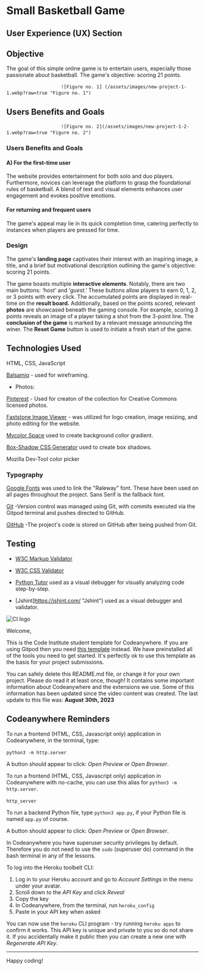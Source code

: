 # Small Basketball Game

## User Experience (UX) Section

## Objective

The goal of this simple online game is to entertain users, especially those passionate about basketball. The game's objective: scoring 21 points.

                        ![Figure no. 1] (/assets/images/new-project-1-1.webp?raw=true "Figure no. 1")

## Users Benefits and Goals

						



						![Figure no. 2](/assets/images/new-project-1-2-1.webp?raw=true "Figure no. 2")

### Users Benefits and Goals

#### A) For the first-time user

The website provides entertainment for both solo and duo players. Furthermore, novices can leverage the platform to grasp the foundational rules of basketball. A blend of text and visual elements enhances user engagement and evokes positive emotions.

#### For returning and frequent users

The game's appeal may lie in its quick completion time, catering perfectly to instances when players are pressed for time.

### Design

The game's **landing page** captivates their interest with an inspiring image, a title, and a brief but motivational description outlining the game's objective: scoring 21 points.

The game boasts multiple **interactive elements**.
Notably, there are two main buttons: *'host'* and *'guest.'* These buttons allow players to earn 0, 1, 2, or 3 points with every click. The accumulated points are displayed in real-time on the **result board.** Additionally, based on the points scored, relevant **photos** are showcased beneath the gaming console. For example, scoring 3 points reveals an image of a player taking a shot from the 3-point line.
The **conclusion of the game** is marked by a relevant message announcing the winer.
The **Reset Game** button is used to initiate a fresh start of the game.





## Technologies Used

HTML, CSS, JavaScript

[Balsamiq](https://balsamiq.com/ "Balsamiq") - used for wireframing.

- Photos:

[Pinterest](https://www.pinterest.com/ "Pinterest") - Used for creaton of the collection for Creative Commons licensed photos.

[Faststone Image Viewer](https://www.faststone.org/ "Faststone Image Viewer")
    - was utilized for logo creation, image resizing, and photo editing for the website.

[Mycolor Space](https://mycolor.space/ "Mycolor Space") used to create background collor gradient.

[Box-Shadow CSS Generator](https://html-css-js.com/ "Box-Shadow CSS Generator") used to create box shadows.

Mozilla Dev-Tool color picker

### Typography

[Google Fonts](https://fonts.google.com/” "Google Fonts") was used to link the "Raleway" font. These have been used on all pages throughout the project. Sans Serif is the fallback font.


[Git](https://github.com/ "Git")
	-Version control was managed using Git, with commits executed via the Gitpod terminal and pushes directed to GitHub.

[GitHub](https://github.com/ "GitHub")
	-The project's code is stored on GitHub after being pushed from Git.










## Testing

- [W3C Markup Validator](https://validator.w3.org/ "W3C Markup Validator") 

- [W3C CSS Validator](https://jigsaw.w3.org/css-validator/#validate_by_input "W3C CSS Validator") 


- [Python Tutor](https://pythontutor.com/ "Python Tutor") used as a visual debugger for visually analyzing code step-by-step.

- [Jshint]<https://jshint.com/> "Jshint") used as a visual debugger and validator.







![CI logo](https://codeinstitute.s3.amazonaws.com/fullstack/ci_logo_small.png)

Welcome,

This is the Code Institute student template for Codeanywhere. If you are using Gitpod then you need [this template](https://github.com/Code-Institute-Org/gitpod-full-template) instead.  We have preinstalled all of the tools you need to get started. It's perfectly ok to use this template as the basis for your project submissions.

You can safely delete this README.md file, or change it for your own project. Please do read it at least once, though! It contains some important information about Codeanywhere and the extensions we use. Some of this information has been updated since the video content was created. The last update to this file was: **August 30th, 2023**

## Codeanywhere Reminders

To run a frontend (HTML, CSS, Javascript only) application in Codeanywhere, in the terminal, type:

`python3 -m http.server`

A button should appear to click: _Open Preview_ or _Open Browser_.

To run a frontend (HTML, CSS, Javascript only) application in Codeanywhere with no-cache, you can use this alias for `python3 -m http.server`.

`http_server`

To run a backend Python file, type `python3 app.py`, if your Python file is named `app.py` of course.

A button should appear to click: _Open Preview_ or _Open Browser_.

In Codeanywhere you have superuser security privileges by default. Therefore you do not need to use the `sudo` (superuser do) command in the bash terminal in any of the lessons.

To log into the Heroku toolbelt CLI:

1. Log in to your Heroku account and go to _Account Settings_ in the menu under your avatar.
2. Scroll down to the _API Key_ and click _Reveal_
3. Copy the key
4. In Codeanywhere, from the terminal, run `heroku_config`
5. Paste in your API key when asked

You can now use the `heroku` CLI program - try running `heroku apps` to confirm it works. This API key is unique and private to you so do not share it. If you accidentally make it public then you can create a new one with _Regenerate API Key_.

---

Happy coding!
